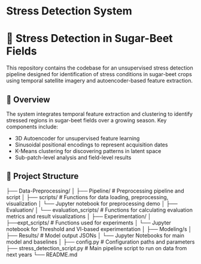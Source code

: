 # Stress Detection System

# 🌾 Stress Detection in Sugar-Beet Fields

This repository contains the codebase for an unsupervised stress detection pipeline designed for identification of stress conditions in sugar-beet crops using temporal satellite imagery and autoencoder-based feature extraction.

## 🚀 Overview

The system integrates temporal feature extraction and clustering to identify stressed regions in sugar-beet fields over a growing season. Key components include:

- 3D Autoencoder for unsupervised feature learning  
- Sinusoidal positional encodings to represent acquisition dates  
- K-Means clustering for discovering patterns in latent space  
- Sub-patch-level analysis and field-level results  

## 🧱 Project Structure

├── Data-Preprocessing/
│ ├── Pipeline/  # Preprocessing pipeline and script
│ ├── scripts/   # Functions for data loading, preprocessing, visualization
│ └── Jupyter notebook for preprocessing demo
│
├── Evaluation/
│ └── evaluation_scripts/  # Functions for calculating evaluation metrics and result visualizations
│
├── Experimentation/
│ ├──expt_scripts/     # Functions used for experiments 
│ └── Jupyter notebook for Threshold and VI-based experimentation
│
├── Modeling/s
│ ├── Results/     # Model output JSONs
│ └── Jupyter Notebooks for main model and baselines
│
├── config.py # Configuration paths and parameters
├── stress_detection_script.py # Main pipeline script to run on data from next years
└── README.md

